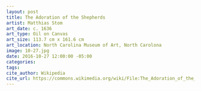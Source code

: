 ```yaml
---
layout: post
title: The Adoration of the Shepherds
artist: Matthias Stom
art_date: c. 1636
art_type: Oil on Canvas
art_size: 113.7 cm x 161.6 cm
art_location: North Carolina Museum of Art, North Carolona
image: 10-27.jpg
date: 2016-10-27 12:00:00 -05:00
categories:
tags:
cite_author: Wikipedia
cite_url: https://commons.wikimedia.org/wiki/File:The_Adoration_of_the_Shepherds_-_Matthias_Stom_(Stomer)_-_Google_Cultural_Institute.jpg
---
```

